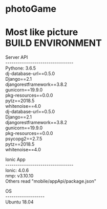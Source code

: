 # photoGame
Most like picture <br />
BUILD ENVIRONMENT
========================
Server  API<br />
---------------------------------<br />
Pythone: 3.6.5 <br />
dj-database-url==0.5.0 <br />
Django==2.1 <br />
djangorestframework==3.8.2 <br />
gunicorn==19.9.0 <br />
pkg-resources==0.0.0 <br />
pytz==2018.5 <br />
whitenoise==4.0 <br />
dj-database-url==0.5.0 <br />
Django==2.1 <br />
djangorestframework==3.8.2 <br />
gunicorn==19.9.0 <br />
pkg-resources==0.0.0 <br />
psycopg2==2.7.5 <br />
pytz==2018.5 <br />
whitenoise==4.0 <br />

Ionic App<br />
--------------------------------- <br />
Ionic: 4.0.6 <br />
nmp: v3.10.10 <br />
Others read "mobile/appApi/package.json" <br />

OS<br />
------------------- <br />
Ubuntu 18.04 
